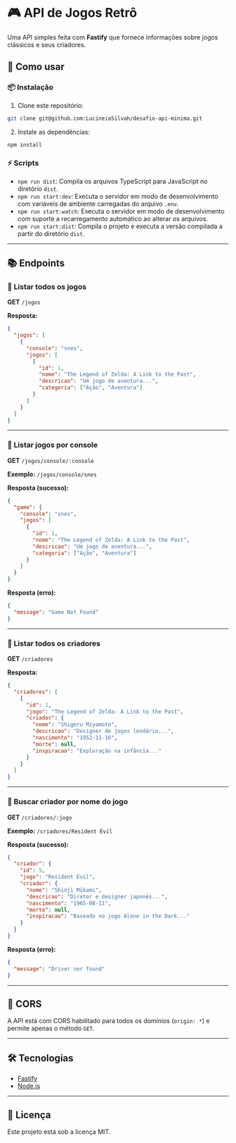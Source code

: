 
# 🎮 API de Jogos Retrô

Uma API simples feita com **Fastify** que fornece informações sobre jogos clássicos e seus criadores.

## 🚀 Como usar

### 📦 Instalação

1. Clone este repositório:
```bash
git clone git@github.com:LucineiaSilvah/desafio-api-minima.git
```

2. Instale as dependências:
```bash
npm install
```

### ⚡ Scripts

- `npm run dist`: Compila os arquivos TypeScript para JavaScript no diretório `dist`.
- `npm run start:dev`: Executa o servidor em modo de desenvolvimento com variáveis de ambiente carregadas do arquivo `.env`.
- `npm run start:watch`: Executa o servidor em modo de desenvolvimento com suporte a recarregamento automático ao alterar os arquivos.
- `npm run start:dist`: Compila o projeto e executa a versão compilada a partir do diretório `dist`.

---

## 📚 Endpoints

### 🔹 Listar todos os jogos
**GET** `/jogos`

**Resposta:**
```json
{
  "jogos": [
    {
      "console": "snes",
      "jogos": [
        {
          "id": 1,
          "nome": "The Legend of Zelda: A Link to the Past",
          "descricao": "Um jogo de aventura...",
          "categoria": ["Ação", "Aventura"]
        }
      ]
    }
  ]
}
```

---

### 🔹 Listar jogos por console
**GET** `/jogos/console/:console`

**Exemplo:** `/jogos/console/snes`

**Resposta (sucesso):**
```json
{
  "game": {
    "console": "snes",
    "jogos": [
      {
        "id": 1,
        "nome": "The Legend of Zelda: A Link to the Past",
        "descricao": "Um jogo de aventura...",
        "categoria": ["Ação", "Aventura"]
      }
    ]
  }
}
```

**Resposta (erro):**
```json
{
  "message": "Game Not Found"
}
```

---

### 🔹 Listar todos os criadores
**GET** `/criadores`

**Resposta:**
```json
{
  "criadores": [
    {
      "id": 1,
      "jogo": "The Legend of Zelda: A Link to the Past",
      "criador": {
        "nome": "Shigeru Miyamoto",
        "descricao": "Designer de jogos lendário...",
        "nascimento": "1952-11-16",
        "morte": null,
        "inspiracao": "Exploração na infância..."
      }
    }
  ]
}
```

---

### 🔹 Buscar criador por nome do jogo
**GET** `/criadores/:jogo`

**Exemplo:** `/criadores/Resident Evil`

**Resposta (sucesso):**
```json
{
  "criador": {
    "id": 5,
    "jogo": "Resident Evil",
    "criador": {
      "nome": "Shinji Mikami",
      "descricao": "Diretor e designer japonês...",
      "nascimento": "1965-08-11",
      "morte": null,
      "inspiracao": "Baseado no jogo Alone in the Dark..."
    }
  }
}
```

**Resposta (erro):**
```json
{
  "message": "Driver nor found"
}
```

---

## 🔐 CORS

A API está com CORS habilitado para todos os domínios (`origin: *`) e permite apenas o método `GET`.

---

## 🛠️ Tecnologias

- [Fastify](https://www.fastify.io/)
- [Node.js](https://nodejs.org/)

---

## 📄 Licença

Este projeto está sob a licença MIT.
